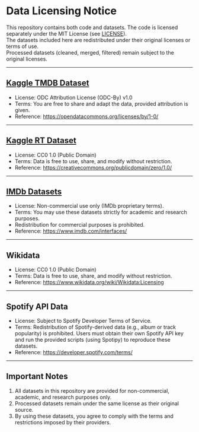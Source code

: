 Data Licensing Notice
=====================

This repository contains both code and datasets. The code is licensed separately under the MIT License (see [LICENSE](https://github.com/OrF8/Reel-Patterns/blob/main/LICENSE)).  
The datasets included here are redistributed under their original licenses or terms of use.  
Processed datasets (cleaned, merged, filtered) remain subject to the original licenses.

-------------------------------------------------------------------------------
[Kaggle TMDB Dataset](https://www.kaggle.com/datasets/asaniczka/tmdb-movies-dataset-2023-930k-movies)
-------------------------------------------------------------------------------
- License: ODC Attribution License (ODC-By) v1.0
- Terms: You are free to share and adapt the data, provided attribution is given.
- Reference: https://opendatacommons.org/licenses/by/1-0/

-------------------------------------------------------------------------------
[Kaggle RT Dataset](https://www.kaggle.com/datasets/stefanoleone992/rotten-tomatoes-movies-and-critic-reviews-dataset/data?select=rotten_tomatoes_movies.csv)
-------------------------------------------------------------------------------
- License: CC0 1.0 (Public Domain)
- Terms: Data is free to use, share, and modify without restriction.
- Reference: https://creativecommons.org/publicdomain/zero/1.0/

-------------------------------------------------------------------------------
[IMDb Datasets](https://datasets.imdbws.com/)
-------------------------------------------------------------------------------
- License: Non-commercial use only (IMDb proprietary terms).
- Terms: You may use these datasets strictly for academic and research purposes.
- Redistribution for commercial purposes is prohibited.
- Reference: https://www.imdb.com/interfaces/

-------------------------------------------------------------------------------
Wikidata
-------------------------------------------------------------------------------
- License: CC0 1.0 (Public Domain)
- Terms: Data is free to use, share, and modify without restriction.
- Reference: https://www.wikidata.org/wiki/Wikidata:Licensing

-------------------------------------------------------------------------------
Spotify API Data
-------------------------------------------------------------------------------
- License: Subject to Spotify Developer Terms of Service.
- Terms: Redistribution of Spotify-derived data (e.g., album or track popularity) is prohibited.
  Users must obtain their own Spotify API key and run the provided scripts (using Spotipy)
  to reproduce these datasets.
- Reference: https://developer.spotify.com/terms/

-------------------------------------------------------------------------------

Important Notes
---------------
1. All datasets in this repository are provided for non-commercial, academic, and research purposes only.  
2. Processed datasets remain under the same license as their original source.  
3. By using these datasets, you agree to comply with the terms and restrictions imposed by their providers.
